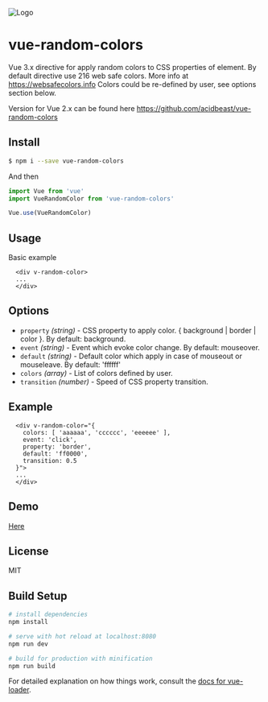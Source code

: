![Logo](http://dimko.org/images/vue-random-colors-logo.png)

# vue-random-colors

Vue 3.x directive for apply random colors to CSS properties of element.
By default directive use 216 web safe colors. More info at https://websafecolors.info
Colors could be re-defined by user, see options section below.

Version for Vue 2.x can be found here https://github.com/acidbeast/vue-random-colors


## Install

```bash
$ npm i --save vue-random-colors
```

And then

```javascript
import Vue from 'vue'
import VueRandomColor from 'vue-random-colors'

Vue.use(VueRandomColor)
```

## Usage

Basic example

```vue
  <div v-random-color>
  ...
  </div>
```

## Options
* `property` _(string)_ - CSS property to apply color. { background | border | color }.  By default: background.
* `event` _(string)_ - Event which evoke color change. By default: mouseover.
* `default` _(string)_ - Default color which apply in case of mouseout or mouseleave. By default: 'ffffff'
* `colors` _(array)_ - List of colors defined by user.
* `transition` _(number)_ - Speed of CSS property transition.


## Example

```vue
  <div v-random-color="{
    colors: [ 'aaaaaa', 'cccccc', 'eeeeee' ],
    event: 'click',
    property: 'border',
    default: 'ff0000',
    transition: 0.5
  }">
  ...
  </div>
```

## Demo

[Here](http://dimko.org/js/vue-random-colors/demo/)

## License

MIT

## Build Setup

``` bash
# install dependencies
npm install

# serve with hot reload at localhost:8080
npm run dev

# build for production with minification
npm run build
```

For detailed explanation on how things work, consult the [docs for vue-loader](http://vuejs.github.io/vue-loader).
